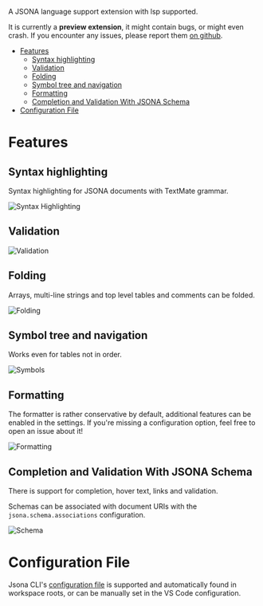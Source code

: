 
A JSONA language support extension with lsp supported.

It is currently a **preview extension**, it might contain bugs, or might even crash. If you encounter any issues, please report them [on github](https://github.com/jsona/jsona/issues).

- [Features](#features)
  - [Syntax highlighting](#syntax-highlighting)
  - [Validation](#validation)
  - [Folding](#folding)
  - [Symbol tree and navigation](#symbol-tree-and-navigation)
  - [Formatting](#formatting)
  - [Completion and Validation With JSONA Schema](#completion-and-validation-with-jsona-schema)
- [Configuration File](#configuration-file)

# Features

## Syntax highlighting

Syntax highlighting for JSONA documents with TextMate grammar.

![Syntax Highlighting](images/highlight.png)

## Validation

![Validation](images/validation.gif)

## Folding

Arrays, multi-line strings and top level tables and comments can be folded.

![Folding](images/folding.gif)

## Symbol tree and navigation

Works even for tables not in order.

![Symbols](images/symbols.gif)

## Formatting

The formatter is rather conservative by default, additional features can be enabled in the settings. If you're missing a configuration option, feel free to open an issue about it!

![Formatting](images/formatting.gif)

## Completion and Validation With JSONA Schema

There is support for completion, hover text, links and validation.

Schemas can be associated with document URIs with the `jsona.schema.associations` configuration.

![Schema](images/schema.gif)


# Configuration File

Jsona CLI's [configuration file](https://github.com/jsona/jsona/blob/main/docs/config-file.md) is supported and automatically found in workspace roots, or can be manually set in the VS Code configuration.
